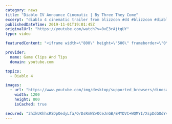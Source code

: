 ```yaml
---
category: news
title: "Diablo IV Announce Cinematic | By Three They Come"
excerpt: "diablo 4 cinematic trailer from blizzcon #d4 #blizzcon #diablo."
publishedDateTime: 2019-11-01T19:01:45Z
originalUrl: "https://youtube.com/watch?v=0vE3rAjtqUY"
type: video

featuredContent: "<iframe width=\"800\" height=\"500\" frameborder=\"0\" src=\"https://www.youtube.com/embed/0vE3rAjtqUY\" allow=\"accelerometer; autoplay; encrypted-media; gyroscope; picture-in-picture\" allowfullscreen></iframe>"

provider:
  name: Game Clips And Tips
  domain: youtube.com

topics:
  - Diablo 4

images:
  - url: "https://www.youtube.com/img/desktop/supported_browsers/dinosaur.png"
    width: 1200
    height: 800
    isCached: true

secured: "2hIkUKhhxRSDpOedyLfa/O/DsRmWZvOCeJnGB/EMYDVC+WQMYI/XspDdGOdYvZXxcat8/ZvwfhH4Aq4PzLPsNNDmwWyAHMqF8W7Nx5DEjCgiohiq1CDLCQUB2qXRL38o8lAtwRCardP2iESZ/LpZZb/4Fm3THjYQ2D9rQdPJ2jlnhdoIDAEdZ8M/q0BXP+BQeGQ4oTLqcUK48h/EOjdZXPkuecoHPBULw/P0eFc/Cc6NpVZTsh0xKETjskFWElCeNmfDax12ahPK/b3jRVCxc4MwYtJt3Ettc2qmVHv6FvajRnhM3okr31h0qVh6XP98c/ANpLSNuEgWVHlhJfbjmoqOkksdfgGsU9EoQfxJgwNPCGO2BfJmtZFdpcJqQoz8xhZ9T96x+KXmbD7E1LXLzw==;+3hTS1pUjWn0yvQTpK6esA=="
---
```


